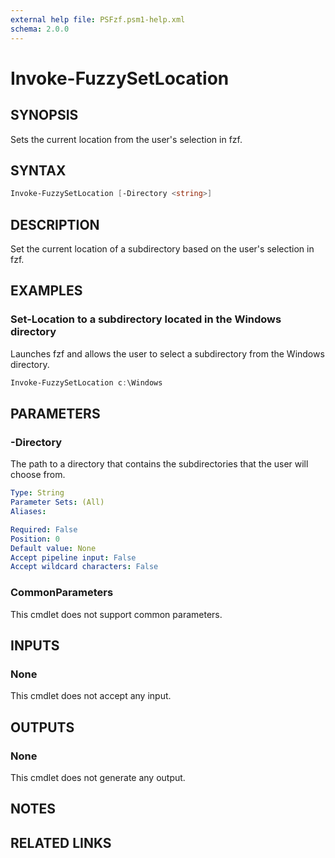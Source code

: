 ```yaml
---
external help file: PSFzf.psm1-help.xml
schema: 2.0.0
---
```


# Invoke-FuzzySetLocation
## SYNOPSIS
Sets the current location from the user's selection in fzf.
## SYNTAX

```PowerShell
Invoke-FuzzySetLocation [-Directory <string>]
```

## DESCRIPTION
Set the current location of a subdirectory based on the user's selection in fzf.  
## EXAMPLES

### Set-Location to a subdirectory located in the Windows directory
	
Launches fzf and allows the user to select a subdirectory from the Windows directory.

```PowerShell
Invoke-FuzzySetLocation c:\Windows
```

## PARAMETERS
### -Directory
The path to a directory that contains the subdirectories that the user will choose from.

```yaml
Type: String
Parameter Sets: (All)
Aliases:

Required: False
Position: 0
Default value: None
Accept pipeline input: False
Accept wildcard characters: False
```

### CommonParameters
This cmdlet does not support common parameters.
## INPUTS

### None 
This cmdlet does not accept any input.
## OUTPUTS

### None
This cmdlet does not generate any output.
## NOTES

## RELATED LINKS

